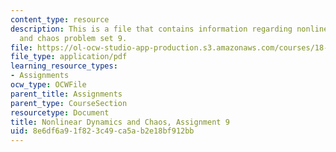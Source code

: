 ```yaml
---
content_type: resource
description: This is a file that contains information regarding nonlinear dynamics
  and chaos problem set 9.
file: https://ol-ocw-studio-app-production.s3.amazonaws.com/courses/18-385j-nonlinear-dynamics-and-chaos-fall-2014/8e6df6a91f823c49ca5ab2e18bf912bb_MIT18_385JF14_Pset9.pdf
file_type: application/pdf
learning_resource_types:
- Assignments
ocw_type: OCWFile
parent_title: Assignments
parent_type: CourseSection
resourcetype: Document
title: Nonlinear Dynamics and Chaos, Assignment 9
uid: 8e6df6a9-1f82-3c49-ca5a-b2e18bf912bb
---
```

